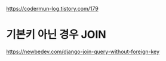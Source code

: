 https://codermun-log.tistory.com/179


# 기본키 아닌 경우 JOIN
https://newbedev.com/django-join-query-without-foreign-key
